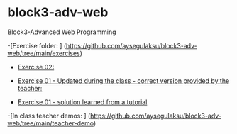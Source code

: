 # block3-adv-web
Block3-Advanced Web Programming

-[Exercise folder: ] (https://github.com/aysegulaksu/block3-adv-web/tree/main/exercises)


- [Exercise 02: ](https://github.com/aysegulaksu/block3-adv-web/blob/main/exercises/exercise02-v2-object.php)

- [Exercise 01 - Updated during the class - correct version provided by the teacher: ](https://github.com/aysegulaksu/block3-adv-web/blob/main/exercises/exercise01-updated.php)

- [Exercise 01 - solution learned from a tutorial ](https://github.com/aysegulaksu/block3-adv-web/blob/main/exercises/exercise01.php)

-[In class teacher demos: ] (https://github.com/aysegulaksu/block3-adv-web/tree/main/teacher-demo)